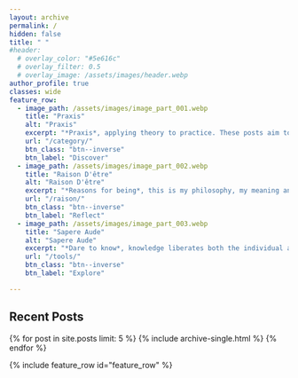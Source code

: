 ```yaml
---
layout: archive
permalink: /
hidden: false
title: " "
#header:
  # overlay_color: "#5e616c"
  # overlay_filter: 0.5
  # overlay_image: /assets/images/header.webp
author_profile: true
classes: wide
feature_row:
  - image_path: /assets/images/image_part_001.webp
    title: "Praxis"
    alt: "Praxis"
    excerpt: "*Praxis*, applying theory to practice. These posts aim to bridge the gap between insight and real-world application."
    url: "/category/"
    btn_class: "btn--inverse"
    btn_label: "Discover"
  - image_path: /assets/images/image_part_002.webp
    title: "Raison D'être"
    alt: "Raison D'être"
    excerpt: "*Reasons for being*, this is my philosophy, my meaning and purpose. This section explores who I am and why I do what I do."
    url: "/raison/"
    btn_class: "btn--inverse"
    btn_label: "Reflect"
  - image_path: /assets/images/image_part_003.webp
    title: "Sapere Aude"
    alt: "Sapere Aude"
    excerpt: "*Dare to know*, knowledge liberates both the individual and enlightens society. These are the tools that I use to deepen understanding."
    url: "/tools/"
    btn_class: "btn--inverse"
    btn_label: "Explore"

---
```

<h2>Recent Posts</h2>
{% for post in site.posts limit: 5 %}
  {% include archive-single.html %}
{% endfor %}

{% include feature_row id="feature_row" %}
